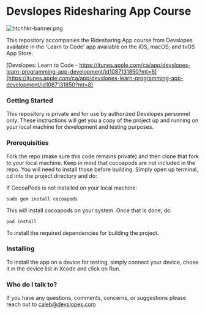 # Devslopes Ridesharing App Course #

![htchhkr-banner.png](https://bitbucket.org/repo/R9ryBKp/images/3251343947-htchhkr-banner.png)

This repository accompanies the Ridesharing App course from Devslopes available in the 'Learn to Code' app available on the iOS, macOS, and tvOS App Store.

[Devslopes: Learn to Code - https://itunes.apple.com/ca/app/devslopes-learn-programming-app-development/id1087131850?mt=8](https://itunes.apple.com/ca/app/devslopes-learn-programming-app-development/id1087131850?mt=8)

### Getting Started ###
This repository is private and for use by authorized Devslopes personnel only. These instructions will get you a copy of the project up and running on your local machine for development and testing purposes.

### Prerequisities ###

Fork the repo (make sure this code remains private) and then clone that fork to your local machine. Keep in mind that cocoapods are not included in the repo. You will need to install those before building. Simply open up terminal, cd into the project directory and do:

If CocoaPods is not installed on your local machine:

`sudo gem install cocoapods`

This will install cocoapods on your system. Once that is done, do:

`pod install`

To install the required dependencies for building the project.

### Installing ###

To install the app on a device for testing, simply connect your device, chose it in the device list in Xcode and click on Run.

### Who do I talk to? ###

If you have any questions, comments, concerns, or suggestions please reach out to [caleb@devslopes.com](mailto:caleb@devslopes.com)
